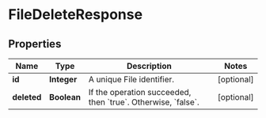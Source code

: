 

# FileDeleteResponse

## Properties

Name | Type | Description | Notes
------------ | ------------- | ------------- | -------------
**id** | **Integer** | A unique File identifier. |  [optional]
**deleted** | **Boolean** | If the operation succeeded, then &#x60;true&#x60;. Otherwise, &#x60;false&#x60;. |  [optional]



